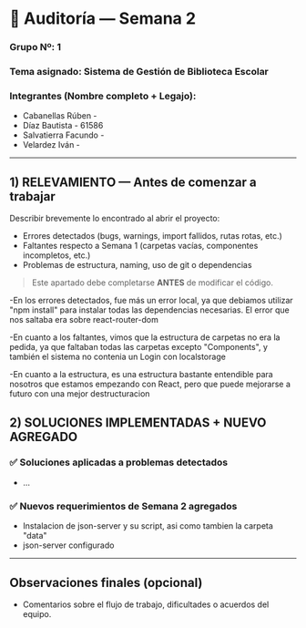 # 🧾 Auditoría — Semana 2  
### Grupo Nº: 1  
### Tema asignado: Sistema de Gestión de Biblioteca Escolar
### Integrantes (Nombre completo + Legajo):
- Cabanellas Rúben - 
- Díaz Bautista - 61586
- Salvatierra Facundo - 
- Velardez Iván - 

---

## 1) RELEVAMIENTO — Antes de comenzar a trabajar

Describir brevemente lo encontrado al abrir el proyecto:

- Errores detectados (bugs, warnings, import fallidos, rutas rotas, etc.)
- Faltantes respecto a Semana 1 (carpetas vacías, componentes incompletos, etc.)
- Problemas de estructura, naming, uso de git o dependencias

> Este apartado debe completarse **ANTES** de modificar el código.

-En los errores detectados, fue más un error local, ya que debiamos utilizar "npm install" para instalar todas las dependencias necesarias. El error que nos saltaba era sobre react-router-dom

-En cuanto a los faltantes, vimos que la estructura de carpetas no era la pedida, ya que faltaban todas las carpetas excepto "Components", y también el sistema no contenia un Login con localstorage

-En cuanto a la estructura, es una estructura bastante entendible para nosotros que estamos empezando con React, pero que puede mejorarse a futuro con una mejor destructuracion

## 2) SOLUCIONES IMPLEMENTADAS + NUEVO AGREGADO

### ✅ Soluciones aplicadas a problemas detectados
- …

### ✅ Nuevos requerimientos de Semana 2 agregados
- Instalacion de json-server y su script, asi como tambien la carpeta "data"
- json-server configurado
---

## Observaciones finales (opcional)
- Comentarios sobre el flujo de trabajo, dificultades o acuerdos del equipo.
